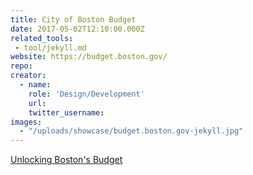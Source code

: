 ```yaml
---
title: City of Boston Budget
date: 2017-05-02T12:10:00.000Z
related_tools:
 - tool/jekyll.md
website: https://budget.boston.gov/
repo:
creator:
  - name:
    role: 'Design/Development'
    url:
    twitter_username:
images:
  - "/uploads/showcase/budget.boston.gov-jekyll.jpg"
---
```

[Unlocking Boston's Budget](https://medium.com/@KHammer/unlocking-bostons-budget-5eaedad50900)
